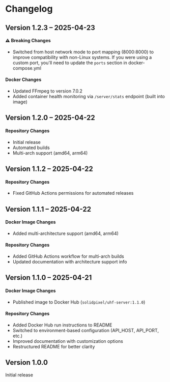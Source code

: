 # Changelog

<!-- Add your changes below. Most recent at the top. -->
## Version 1.2.3 – 2025-04-23

#### ⚠️ Breaking Changes
- Switched from host network mode to port mapping (8000:8000) to improve compatibility with non-Linux systems. If you were using a custom port, you'll need to update the `ports` section in docker-compose.yml

#### Docker Changes
- Updated FFmpeg to version 7.0.2
- Added container health monitoring via `/server/stats` endpoint (built into image)

## Version 1.2.0 – 2025-04-22

#### Repository Changes
- Initial release
- Automated builds
- Multi-arch support (amd64, arm64)

## Version 1.1.2 – 2025-04-22

#### Repository Changes
- Fixed GitHub Actions permissions for automated releases

## Version 1.1.1 – 2025-04-22

#### Docker Image Changes
- Added multi-architecture support (amd64, arm64)

#### Repository Changes
- Added GitHub Actions workflow for multi-arch builds
- Updated documentation with architecture support info

## Version 1.1.0 – 2025-04-21

#### Docker Image Changes
- Published image to Docker Hub (`solidpixel/uhf-server:1.1.0`)

#### Repository Changes
- Added Docker Hub run instructions to README
- Switched to environment-based configuration (API_HOST, API_PORT, etc.)
- Improved documentation with customization options
- Restructured README for better clarity

## Version 1.0.0

Initial release
